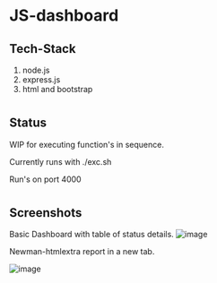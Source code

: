 # JS-dashboard

## **Tech-Stack**

1. node.js
2. express.js
3. html and bootstrap

#

## **Status**

WIP for executing function's in sequence.

Currently runs with ./exc.sh 

Run's on port 4000

#

## **Screenshots**

Basic Dashboard with table of status details.
![image](https://user-images.githubusercontent.com/68404906/140437557-eb267c8a-f46b-48a5-a656-fe53bc634c27.png)


Newman-htmlextra report in a new tab.

![image](https://user-images.githubusercontent.com/68404906/139578141-7275c196-b4c9-4cf7-88f7-c10dfde03317.png)

